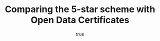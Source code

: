 ---
id: http://contentapi.theodi.org/5-star-open-data-certificates-tim-berners-lee.json
web_url: http://theodi.org/blog/5-star-open-data-certificates-tim-berners-lee
slug: 5-star-open-data-certificates-tim-berners-lee
title: Comparing the 5-star scheme with Open Data Certificates
format: article
updated_at: '2015-09-11T10:59:40+01:00'
created_at: '2015-02-20T17:03:04+00:00'
tag_ids:
- blog
- open-data-certificates
- open-data
- linked-data
- tim-berners-lee
- 5-star-scheme
tags:
- id: http://contentapi.theodi.org/tags/articles/blog.json
  web_url: 
  title: Blog Post
  details:
    description: Blog Post
    short_description: 
    type: article
  content_with_tag:
    id: http://contentapi.theodi.org/with_tag.json?article=blog
    web_url: http://theodi.org/tags/blog
    slug: blog
  parent: 
- id: http://contentapi.theodi.org/tags/keywords/open-data-certificates.json
  web_url: 
  title: open data certificates
  details:
    description: 
    short_description: 
    type: keyword
  content_with_tag:
    id: http://contentapi.theodi.org/with_tag.json?keyword=open-data-certificates
    web_url: http://theodi.org/tags/open-data-certificates
    slug: open-data-certificates
  parent: 
- id: http://contentapi.theodi.org/tags/keywords/open-data.json
  web_url: 
  title: open data
  details:
    description: 
    short_description: 
    type: keyword
  content_with_tag:
    id: http://contentapi.theodi.org/with_tag.json?keyword=open-data
    web_url: http://theodi.org/tags/open-data
    slug: open-data
  parent: 
- id: http://contentapi.theodi.org/tags/keywords/linked-data.json
  web_url: 
  title: Linked data
  details:
    description: 
    short_description: 
    type: keyword
  content_with_tag:
    id: http://contentapi.theodi.org/with_tag.json?keyword=linked-data
    web_url: http://theodi.org/tags/linked-data
    slug: linked-data
  parent: 
- id: http://contentapi.theodi.org/tags/keywords/tim-berners-lee.json
  web_url: 
  title: Tim Berners-Lee
  details:
    description: 
    short_description: 
    type: keyword
  content_with_tag:
    id: http://contentapi.theodi.org/with_tag.json?keyword=tim-berners-lee
    web_url: http://theodi.org/tags/tim-berners-lee
    slug: tim-berners-lee
  parent: 
- id: http://contentapi.theodi.org/tags/keywords/5-star-scheme.json
  web_url: 
  title: 5 star scheme
  details:
    description: 
    short_description: 
    type: keyword
  content_with_tag:
    id: http://contentapi.theodi.org/with_tag.json?keyword=5-star-scheme
    web_url: http://theodi.org/tags/5-star-scheme
    slug: 5-star-scheme
  parent: 
related:
- id: http://contentapi.theodi.org/open-data-certificates-beta.json
  web_url: http://theodi.org/blog/open-data-certificates-beta
  slug: open-data-certificates-beta
  title: Open Data Certificates Beta
  format: article
  updated_at: '2015-09-11T10:51:23+01:00'
  created_at: '2013-06-14T13:13:34+01:00'
  tag_ids:
  - blog
details:
  need_id: 
  business_proposition: false
  description: Comparing the 5-star scheme with the Open Data Certificates
  excerpt: I’ve been asked several times recently about the differences between the
    5-star scheme for open data and the Open Data Certificates. How do the two ratings
    relate to one another, if at all? In this blog post I aim to answer that question.
  language: en
  need_extended_font: false
  url: ''
  content: |+
    <p>I’ve been asked several times recently about the differences between <a rel="external" href="http://5stardata.info/">the 5-star scheme</a> for open data and the <a rel="external" href="http://certificates.theodi.org/">Open Data Certificates</a>. How do the two ratings relate to one another, if at all? In this blog post I aim to answer that question.</p>

    <h2>The 5-star scheme</h2>

    <p>The 5-star deployment scheme was originally proposed by (our President) Tim Berners-Lee in his <a rel="external" href="http://www.w3.org/DesignIssues/LinkedData.html">linked data design principles</a>. The scheme <a rel="external" href="http://5stardata.info/">is neatly summarised in this reference</a>, which also identifies the costs and benefits associated with each stage.</p>

    <p>Essentially, <strong>the scheme measures how well data is integrated into the web.</strong> &ldquo;1-star&rdquo; data is published in proprietary formats that users must download and process. &ldquo;5-star&rdquo; data can be accessed online, uses URIs to identify the resources in the data, and contains links to other sources.</p>

    <p>The scheme is primarily focused on how data is published: the formats and technologies being used. Assessing whether a dataset is published at 2, 3 or 4 stars requires some insight into how the data has been published, which can be difficult for a non-technical person to assess.</p>

    <p>The scheme is therefore arguably best used as a technical roadmap and a short-hand assessment of the technical aspects of data publishing.</p>

    <h2>Open Data Certificates</h2>

    <p>The <a rel="external" href="https://certificates.theodi.org/">Open Data Certificates</a> process takes an alternative but complementary view. A certificate measures how effectively someone is sharing a dataset for ease of reuse. The scope covers <a rel="external" href="https://certificates.theodi.org/overview">more than just technical issues</a> including rights and licensing, documentation, and guarantees about availability. A certificate therefore offers a more rounded assessment of the quality of publication of a dataset.</p>

    <p>For data publishers the process of assessing a dataset provides insight into how they might improve their publishing process. The assessment process is therefore valuable in itself, but the certificate that is produced is also of value to reusers.</p>

    <p><strong>An Open Data Certificate acts as a reference sheet containing information of interest to reusers of a dataset.</strong> This saves time and effort digging through a publishers website to find out whether a dataset can meet their needs. The ability to <a rel="external" href="https://certificates.theodi.org/datasets">search and browse for certified datasets</a> may eventually make it easier to find useful data.</p>

    <p><strong>Despite these differences, the certificates and the 5-star scheme are in broad alignment.</strong> Both aim to improve the quality and accessibility of published data. And both require that data is published under open licences using standard formats. We would expect a dataset published to Expert level on the certificates to be well-integrated into the web, for example.</p>

    <p>However it doesn’t necessarily follow that all &ldquo;5-star&rdquo; data would automatically gain an Expert rating: a dataset may be well integrated into the web but still be poorly maintained or documented.</p>

    <p>In our view the Open Data Certificates provide clearer guidance for data publishers to consider when planning and improving their publishing efforts. They help publishers look at the bigger picture of data-user needs, many of which are not about the data format or whether the data contains URIs. This bigger picture can help inform data publishing roadmaps, procurement of data publishing services and policy development.</p>

    <p>The certificates also provide a <strong>clear quality mark</strong> for reusers looking for assurances around how well data is published.</p>

    <p>The 5-star scheme has been very effective at moving publishers away from Excel and closed licences and towards CSV and open licences. But for <strong>sustained and sustainable open data, reusers need the publishers of open data to consider more than licences and data formats</strong>. The Open Data Certificates helps publishers do that.</p>

    <p><em><a rel="external" href="http://theodi.org/team/leigh-dodds" title="Leigh Dodds">Leigh Dodds</a> is Senior Consultant at the ODI. He tweets as <a rel="external" href="https://twitter.com/ldodds" title="@ldodds">@ldodds</a></em></p>

  media_enquiries_name: ''
  media_enquiries_email: ''
  media_enquiries_telephone: ''
  alternative_title: Comparing the 5-star scheme with Open Data Certificates
  organizations: []
  author:
    name: Leigh Dodds
    slug: leigh-dodds
    web_url: http://theodi.org/team/leigh-dodds
    tag_ids:
    - team
    - rnd-programme
    - staff
  nodes: []
author:
  name: Leigh Dodds
  slug: leigh-dodds
  web_url: http://theodi.org/team/leigh-dodds
  tag_ids:
  - team
  - rnd-programme
  - staff
nodes: []
organizations: []
related_external_links: []
---